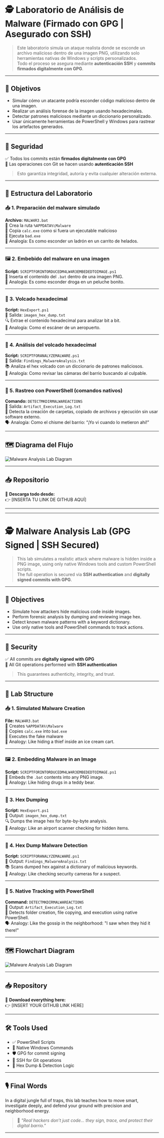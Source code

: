 <!-- 🚀 Neighborhood Cyber Lab: Malware Embedded in Images -->

# 🕵️ Laboratorio de Análisis de Malware (Firmado con GPG | Asegurado con SSH)

> Este laboratorio simula un ataque realista donde se esconde un archivo malicioso dentro de una imagen PNG, utilizando solo herramientas nativas de Windows y scripts personalizados.  
> Todo el proceso se asegura mediante **autenticación SSH** y **commits firmados digitalmente con GPG**.

---

## 🎯 Objetivos

- Simular cómo un atacante podría esconder código malicioso dentro de una imagen.
- Realizar un análisis forense de la imagen usando hexadecimales.
- Detectar patrones maliciosos mediante un diccionario personalizado.
- Usar únicamente herramientas de PowerShell y Windows para rastrear los artefactos generados.

---

## 🔐 Seguridad

✅ Todos los commits están **firmados digitalmente con GPG**  
🔗 Las operaciones con Git se hacen usando **autenticación SSH**  

> Esto garantiza integridad, autoría y evita cualquier alteración externa.

---

## 🧪 Estructura del Laboratorio

### 📥 1. Preparación del malware simulado
**Archivo:** `MALW4R3.bat`  
🔸 Crea la ruta `%APPDATA%\Malware`  
🔸 Copia `calc.exe` como si fuera un ejecutable malicioso  
🔸 Ejecuta `bad.exe`  
🧊 Analogía: Es como esconder un ladrón en un carrito de helados.

---

### 🖼️ 2. Embebido del malware en una imagen
**Script:** `SCRIPTFORINTORDUCEDM4LW4R3EMBEDEDTOIMAGE.ps1`  
🔸 Inserta el contenido del `.bat` dentro de una imagen PNG.  
🎁 Analogía: Es como esconder droga en un peluche bonito.

---

### 🧾 3. Volcado hexadecimal
**Script:** `HexExport.ps1`  
📄 Salida: `imagen_hex_dump.txt`  
🔍 Extrae el contenido hexadecimal para analizar bit a bit.  
🛂 Analogía: Como el escáner de un aeropuerto.

---

### 🧠 4. Análisis del volcado hexadecimal
**Script:** `SCRIPTFORANALYZEMALWARE.ps1`  
📄 Salida: `Findings_MalwareAnalysis.txt`  
📚 Analiza el hex volcado con un diccionario de patrones maliciosos.  
📸 Analogía: Como revisar las cámaras del barrio buscando al culpable.

---

### 🪪 5. Rastreo con PowerShell (comandos nativos)
**Comando:** `DETECTMKDIRMALWAREACTIONS`  
📄 Salida: `Artifact_Execution_Log.txt`  
📍 Detecta la creación de carpetas, copiado de archivos y ejecución sin usar software externo.  
🗣️ Analogía: Como el chisme del barrio: “¡Yo vi cuando lo metieron ahí!”

---

## 🗺️ Diagrama del Flujo

![Malware Analysis Lab Diagram](sandbox:/mnt/data/A_flowchart_infographic_composed_of_four_horizonta.png)

---

## 📥 Repositorio
📁 **Descarga todo desde:**  
👉 [INSERTA TU LINK DE GITHUB AQUÍ]

---

---

# 🕵️ Malware Analysis Lab (GPG Signed | SSH Secured)

> This lab simulates a realistic attack where malware is hidden inside a PNG image, using only native Windows tools and custom PowerShell scripts.  
> The full operation is secured via **SSH authentication** and **digitally signed commits with GPG**.

---

## 🎯 Objectives

- Simulate how attackers hide malicious code inside images.
- Perform forensic analysis by dumping and reviewing image hex.
- Detect known malware patterns with a keyword dictionary.
- Use only native tools and PowerShell commands to track actions.

---

## 🔐 Security

✅ All commits are **digitally signed with GPG**  
🔗 All Git operations performed with **SSH authentication**  

> This guarantees authenticity, integrity, and trust.

---

## 🧪 Lab Structure

### 📥 1. Simulated Malware Creation
**File:** `MALW4R3.bat`  
🔸 Creates `%APPDATA%\Malware`  
🔸 Copies `calc.exe` into `bad.exe`  
🔸 Executes the fake malware  
🧊 Analogy: Like hiding a thief inside an ice cream cart.

---

### 🖼️ 2. Embedding Malware in an Image
**Script:** `SCRIPTFORINTORDUCEDM4LW4R3EMBEDEDTOIMAGE.ps1`  
🔸 Embeds the `.bat` contents into any PNG image.  
🎁 Analogy: Like hiding drugs in a teddy bear.

---

### 🧾 3. Hex Dumping
**Script:** `HexExport.ps1`  
📄 Output: `imagen_hex_dump.txt`  
🔍 Dumps the image hex for byte-by-byte analysis.  
🛂 Analogy: Like an airport scanner checking for hidden items.

---

### 🧠 4. Hex Dump Malware Detection
**Script:** `SCRIPTFORANALYZEMALWARE.ps1`  
📄 Output: `Findings_MalwareAnalysis.txt`  
📚 Scans dumped hex against a dictionary of malicious keywords.  
📸 Analogy: Like checking security cameras for a suspect.

---

### 🪪 5. Native Tracking with PowerShell
**Command:** `DETECTMKDIRMALWAREACTIONS`  
📄 Output: `Artifact_Execution_Log.txt`  
📍 Detects folder creation, file copying, and execution using native PowerShell.  
🗣️ Analogy: Like the gossip in the neighborhood: "I saw when they hid it there!"

---

## 🗺️ Flowchart Diagram

![Malware Analysis Lab Diagram](sandbox:/mnt/data/A_flowchart_infographic_composed_of_four_horizonta.png)

---

## 📥 Repository
📁 **Download everything here:**  
👉 [INSERT YOUR GITHUB LINK HERE]

---

## 🛠️ Tools Used

- ✅ PowerShell Scripts
- 🧰 Native Windows Commands
- 🛡️ GPG for commit signing
- 🔐 SSH for Git operations
- 📂 Hex Dump & Detection Logic

---

## 🎙️ Final Words

In a digital jungle full of traps, this lab teaches how to move smart, investigate deeply, and defend your ground with precision and neighborhood energy.

> 🎯 _"Real hackers don’t just code… they sign, trace, and protect their digital barrio."_

---
